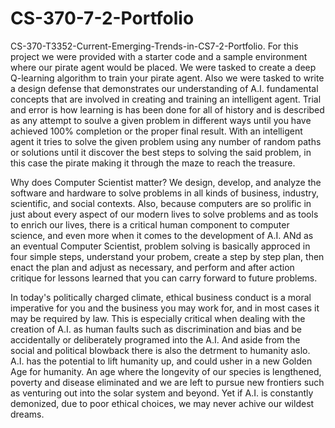 # CS-370-7-2-Portfolio
CS-370-T3352-Current-Emerging-Trends-in-CS7-2-Portfolio. 
For this project we were provided with a starter code and a sample environment where our pirate agent would be placed. We were tasked to create a deep Q-learning algorithm to train your pirate agent. Also we were tasked to write a design defense that demonstrates our understanding of A.I. fundamental concepts that are involved in creating and training an intelligent agent. Trial and error is how learning is has been done for all of history and is described as any attempt to soulve a given problem in different ways until you have achieved 100% completion or the proper final result. With an intelligent agent it tries to solve the given problem using any number of random paths or solutions until it discover the best steps to solving the said problem, in this case the pirate making it through the maze to reach the treasure.

Why does Computer Scientist matter? We design, develop, and analyze the software and hardware to solve problems in all kinds of business, industry, scientific, and social contexts. Also, because computers are so prolific in just about every aspect of our modern lives to solve problems and as tools to enrich our lives, there is a critical human component to computer science, and even more when it comes to the development of A.I. ANd as an eventual Computer Scientist, problem solving is basically approced in four simple steps, understand your probem, create a step by step plan, then enact the plan and adjust as necessary, and perform and after action critique for lessons learned that you can carry forward to future problems. 

In today's politically charged climate, ethical business conduct is a moral imperative for you and the business you may work for, and in most cases it may be required by law. This is especially critical when dealing with the creation of A.I. as human faults such as discrimination and bias and be accidentally or deliberately programed into the A.I. And aside from the social and political blowback there is also the detrment to humanity aslo. A.I. has the potential to lift humanity up, and could usher in a new Golden Age for humanity. An age where the longevity of our species is lengthened, poverty and disease eliminated and we are left to pursue new frontiers such as venturing out into the solar system and beyond. Yet if A.I. is constantly demonized, due to poor ethical choices, we may never achive our wildest dreams. 
